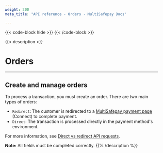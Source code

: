 ```yaml
---
weight: 200
meta_title: "API reference - Orders - MultiSafepay Docs"

---
```

{{< code-block hide >}}
{{< /code-block >}}

{{< description >}}
# Orders
<hr class="separator">

## Create and manage orders

To process a transaction, you must create an order. There are two main types of orders:

+ `Redirect`: The customer is redirected to a [MultiSafepay payment page](/payment-pages/) (Connect) to complete payment.
+ `Direct`: The transaction is processed directly in the payment method's environment.

For more information, see [Direct vs redirect API requests](/developer/direct-vs-redirect).

**Note:** All fields must be completed correctly.
{{% /description %}}